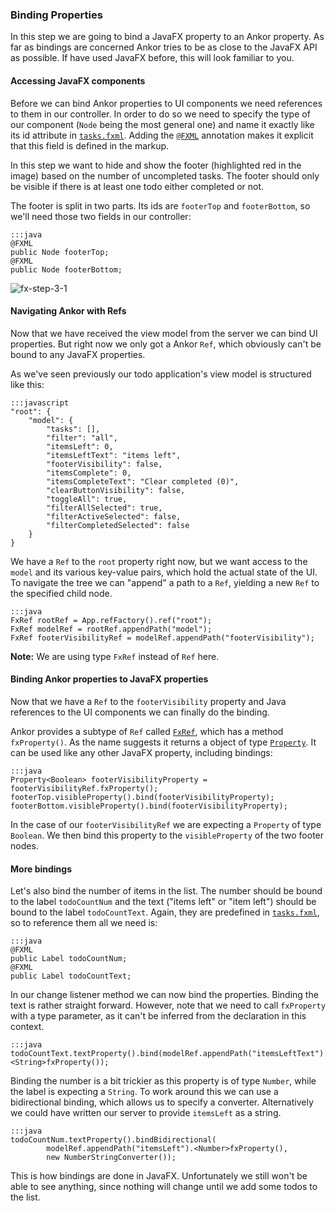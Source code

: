 ### Binding Properties

In this step we are going to bind a JavaFX property to an Ankor property. As far as bindings are concerned Ankor tries
to be as close to the JavaFX API as possible. If have used JavaFX before, this will look familiar to you.

#### Accessing JavaFX components

Before we can bind Ankor properties to UI components we need references to them in our controller.
In order to do so we need to specify the type of our component (`Node` being the most general one) and name
it exactly like its id attribute in [`tasks.fxml`][2].
Adding the [`@FXML`][5] annotation makes it explicit that this field is defined in the markup.

In this step we want to hide and show the footer (highlighted red in the image) based on the number of uncompleted tasks.
The footer should only be visible if there is at least one todo either completed or not.

The footer is split in two parts.
Its ids are `footerTop` and `footerBottom`, so we'll need those two fields in our controller:

    :::java
    @FXML
    public Node footerTop;
    @FXML
    public Node footerBottom;

![fx-step-3-1](http://ankor.io/static/images/tutorial/fx-step-3-1.png)

#### Navigating Ankor with Refs

Now that we have received the view model from the server we can bind UI properties. But right now we only got
a Ankor `Ref`, which obviously can't be bound to any JavaFX properties.

As we've seen previously our todo application's view model is structured like this:

    :::javascript
    "root": {
        "model": {
            "tasks": [],
            "filter": "all",
            "itemsLeft": 0,
            "itemsLeftText": "items left",
            "footerVisibility": false,
            "itemsComplete": 0,
            "itemsCompleteText": "Clear completed (0)",
            "clearButtonVisibility": false,
            "toggleAll": true,
            "filterAllSelected": true,
            "filterActiveSelected": false,
            "filterCompletedSelected": false
        }
    }

We have a `Ref` to the `root` property right now, but we want access to the `model` and its various key-value pairs,
which hold the actual state of the UI.
To navigate the tree we can "append" a path to a `Ref`, yielding a new `Ref` to the specified child node.

    :::java
    FxRef rootRef = App.refFactory().ref("root");
    FxRef modelRef = rootRef.appendPath("model");
    FxRef footerVisibilityRef = modelRef.appendPath("footerVisibility");

<div class="alert alert-info">
  <strong>Note:</strong> We are using type <code>FxRef</code> instead of <code>Ref</code> here.
</div>

#### Binding Ankor properties to JavaFX properties

Now that we have a `Ref` to the `footerVisibility` property and Java references to the UI components we can finally
do the binding.

Ankor provides a subtype of `Ref` called [`FxRef`][3], which has a method `fxProperty()`.
As the name suggests it returns a object of type [`Property`][4]. It can be used like any other JavaFX property,
including bindings:

    :::java
    Property<Boolean> footerVisibilityProperty = footerVisibilityRef.fxProperty();
    footerTop.visibleProperty().bind(footerVisibilityProperty);
    footerBottom.visibleProperty().bind(footerVisibilityProperty);

In the case of our `footerVisibilityRef` we are expecting a `Property` of type `Boolean`.
We then bind this property to the `visibleProperty` of the two footer nodes.

#### More bindings

Let's also bind the number of items in the list.
The number should be bound to the label `todoCountNum`
and the text ("items left" or "item left") should be bound to the label `todoCountText`.
Again, they are predefined in [`tasks.fxml`][2], so to reference them all we need is:

    :::java
    @FXML
    public Label todoCountNum;
    @FXML
    public Label todoCountText;

In our change listener method we can now bind the properties.
Binding the text is rather straight forward. However, note that we need to call `fxProperty` with a type parameter,
as it can't be inferred from the declaration in this context.

    :::java
    todoCountText.textProperty().bind(modelRef.appendPath("itemsLeftText").<String>fxProperty());

Binding the number is a bit trickier as this property is of type `Number`, while the label is expecting a `String`.
To work around this we can use a bidirectional binding, which allows us to specify a converter.
Alternatively we could have written our server to provide `itemsLeft` as a string.

    :::java
    todoCountNum.textProperty().bindBidirectional(
            modelRef.appendPath("itemsLeft").<Number>fxProperty(),
            new NumberStringConverter());

This is how bindings are done in JavaFX. Unfortunately we still won't be able to see anything,
since nothing will change until we add some todos to the list.

[1]: https://github.com/ankor-io/ankor-todo/blob/fx-step-3/todo-javafx-client/src/main/java/io/ankor/tutorial/TaskListController.java
[2]: https://github.com/ankor-io/ankor-todo/blob/fx-step-3/todo-javafx-client/src/main/resources/tasks.fxml
[3]: #TODOlinktoDocs
[4]: http://docs.oracle.com/javafx/2/api/javafx/beans/property/Property.html
[5]: http://docs.oracle.com/javafx/2/api/javafx/fxml/FXML.html
